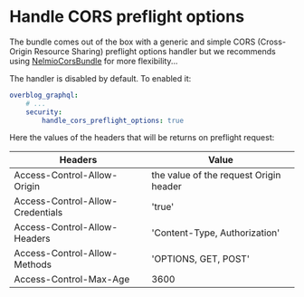 Handle CORS preflight options
=============================

The bundle comes out of the box with a generic and simple CORS (Cross-Origin Resource Sharing) preflight options handler 
but we recommends using [NelmioCorsBundle](https://github.com/nelmio/NelmioCorsBundle) for more flexibility... 

The handler is disabled by default. To enabled it:

```yaml
overblog_graphql:
    # ...
    security:
        handle_cors_preflight_options: true
```

Here the values of the headers that will be returns on preflight request:

Headers                          | Value
-------------------------------- | ---------------------------------------
Access-Control-Allow-Origin      | the value of the request Origin header
Access-Control-Allow-Credentials | 'true'
Access-Control-Allow-Headers     | 'Content-Type, Authorization'
Access-Control-Allow-Methods     | 'OPTIONS, GET, POST'
Access-Control-Max-Age           | 3600
